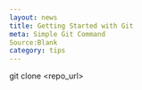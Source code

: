 ```yaml
---
layout: news
title: Getting Started with Git
meta: Simple Git Command
Source:Blank
category: tips
---
```

git clone <repo_url> <project cirectory>